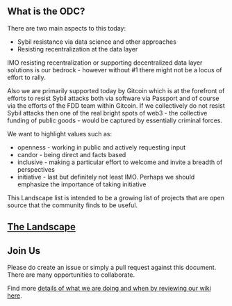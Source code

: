 ## What is the ODC?
There are two main aspects to this today:

- Sybil resistance via data science and other approaches
- Resisting recentralization at the data layer

IMO resisting recentralization or supporting decentralized data layer solutions is our bedrock - however without #1 there might not be a locus of effort to rally.

Also we are primarily supported today by Gitcoin which is at the forefront of efforts to resist Sybil attacks both via software via Passport and of course via the efforts of the FDD team within Gitcoin. If we collectively do not resist Sybil attacks then one of the real bright spots of web3 - the collective funding of public goods - would be captured by essentially criminal forces.

We want to highlight values such as:

- openness - working in public and actively requesting input
- candor - being direct and facts based
- inclusive - making a particular effort to welcome and invite a breadth of perspectives
- initiative - last but definitely not least IMO. Perhaps we should emphasize the importance of taking initiative

This Landscape list is intended to be a growing list of projects that are open source that the community finds to be useful. 

## [The Landscape](https://github.com/OpenDataforWeb3/Landscape/)

## Join Us

Please do create an issue or simply a pull request against this document. There are many opportunities to collaborate. 

Find more [details of what we are doing and when by reviewing our wiki here](https://github.com/OpenDataforWeb3/Landscape/wiki). 
